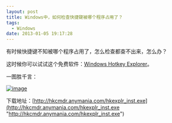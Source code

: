 ```yaml
---
layout: post
title: Windows中，如何检查快捷键被哪个程序占用了？
tags:
  - Windows
date: 2013-01-05 19:17:28
---
```


有时候快捷键不知被哪个程序占用了，怎么检查都查不出来，怎么办？

这时候你可以试试这个免费软件：[Windows Hotkey Explorer](http://hkcmdr.anymania.com/hkexplr_inst.exe)。

一图胜千言：

[![image](http://freewind.me/wp-content/uploads/2013/01/image_thumb77.png "image")](http://freewind.me/wp-content/uploads/2013/01/image77.png)

下载地址：[http://hkcmdr.anymania.com/hkexplr_inst.exe](http://hkcmdr.anymania.com/hkexplr_inst.exe "http://hkcmdr.anymania.com/hkexplr_inst.exe")